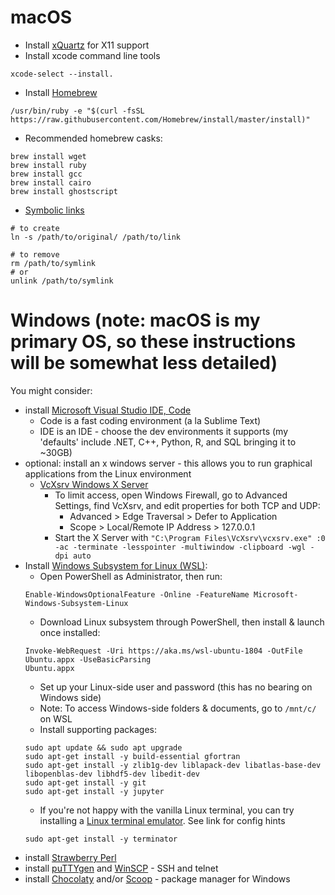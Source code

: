 # macOS

* Install [xQuartz](https://www.xquartz.org/) for X11 support 
* Install xcode command line tools  
``` . 
xcode-select --install.
```  
* Install [Homebrew](https://brew.sh/)   
```  
/usr/bin/ruby -e "$(curl -fsSL https://raw.githubusercontent.com/Homebrew/install/master/install)"
```
   * Recommended homebrew casks:
   ```
   brew install wget
   brew install ruby
   brew install gcc
   brew install cairo
   brew install ghostscript  
   ```
* [Symbolic links](http://osxdaily.com/2015/08/06/make-symbolic-links-command-line-mac-os-x/)  
```  
# to create
ln -s /path/to/original/ /path/to/link

# to remove
rm /path/to/symlink
# or
unlink /path/to/symlink
```  

# Windows (note: macOS is my primary OS, so these instructions will be somewhat less detailed)
You might consider:
* install [Microsoft Visual Studio IDE, Code](https://visualstudio.microsoft.com/)
  * Code is a fast coding environment (a la Sublime Text)
  * IDE is an IDE - choose the dev environments it supports (my 'defaults' include .NET, C++, Python, R, and SQL bringing it to ~30GB) 
* optional:  install an x windows server - this allows you to run graphical applications from the Linux environment
  * [VcXsrv Windows X Server](https://sourceforge.net/projects/vcxsrv/)
    * To limit access, open Windows Firewall, go to Advanced Settings, find VcXsrv, and edit properties for both TCP and UDP:
      * Advanced > Edge Traversal > Defer to Application
      * Scope > Local/Remote IP Address > 127.0.0.1
    * Start the X Server with `"C:\Program Files\VcXsrv\vcxsrv.exe" :0 -ac -terminate -lesspointer -multiwindow -clipboard -wgl -dpi auto`
* Install [Windows Subsystem for Linux (WSL)](https://docs.microsoft.com/en-us/windows/wsl/about): 
  * Open PowerShell as Administrator, then run:
  ```
  Enable-WindowsOptionalFeature -Online -FeatureName Microsoft-Windows-Subsystem-Linux
  ```
  * Download Linux subsystem through PowerShell, then install & launch once installed:
  ```
  Invoke-WebRequest -Uri https://aka.ms/wsl-ubuntu-1804 -OutFile Ubuntu.appx -UseBasicParsing
  Ubuntu.appx
  ```
  * Set up your Linux-side user and password (this has no bearing on Windows side)
  * Note: To access Windows-side folders & documents, go to `/mnt/c/` on WSL
  * Install supporting packages:
  ```
  sudo apt update && sudo apt upgrade
  sudo apt-get install -y build-essential gfortran
  sudo apt-get install -y zlib1g-dev liblapack-dev libatlas-base-dev libopenblas-dev libhdf5-dev libedit-dev
  sudo apt-get install -y git
  sudo apt-get install -y jupyter
  ```
  * If you're not happy with the vanilla Linux terminal, you can try installing a [Linux terminal emulator](https://blog.ropnop.com/configuring-a-pretty-and-usable-terminal-emulator-for-wsl/).  See link for config hints
  ```
  sudo apt-get install -y terminator
  ```
* install [Strawberry Perl](http://strawberryperl.com/)
* install [puTTYgen](https://www.puttygen.com/) and [WinSCP](https://winscp.net/eng/index.php) - SSH and telnet
* install [Chocolaty](https://chocolatey.org/) and/or [Scoop](http://scoop.sh/) - package manager for Windows
